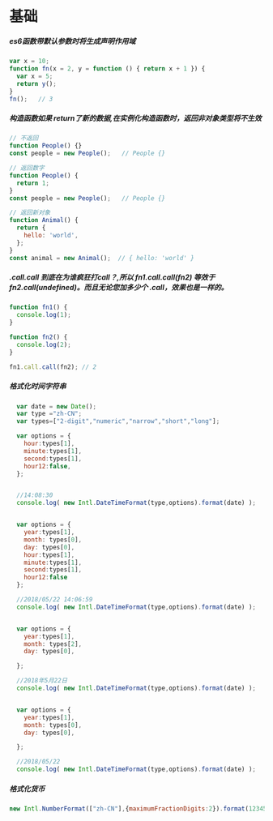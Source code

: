 
# 基础

##### es6函数带默认参数时将生成声明作用域
~~~javascript
var x = 10;
function fn(x = 2, y = function () { return x + 1 }) {
  var x = 5;
  return y();
}
fn();   // 3
~~~


##### 构造函数如果 return了新的数据,在实例化构造函数时，返回非对象类型将不生效
~~~javascript
// 不返回
function People() {}
const people = new People();   // People {}

// 返回数字
function People() {
  return 1;
}
const people = new People();   // People {}

// 返回新对象
function Animal() {
  return {
    hello: 'world',
  };
}
const animal = new Animal();  // { hello: 'world' }
~~~


##### .call.call 到底在为谁疯狂打call？,所以 fn1.call.call(fn2) 等效于 fn2.call(undefined)。而且无论您加多少个 .call，效果也是一样的。
~~~javascript
function fn1() {
  console.log(1);
}

function fn2() {
  console.log(2);
}

fn1.call.call(fn2); // 2
~~~











##### 格式化时间字符串  
~~~javascript
  var date = new Date(); 
  var type ="zh-CN";
  var types=["2-digit","numeric","narrow","short","long"];

  var options = {   
    hour:types[1],
    minute:types[1],
    second:types[1],
    hour12:false,
  };


  //14:08:30
  console.log( new Intl.DateTimeFormat(type,options).format(date) );


  var options = {   
  	year:types[1],
  	month: types[0],
    day: types[0],
    hour:types[1],
    minute:types[1],
    second:types[1],
    hour12:false
  };

  //2018/05/22 14:06:59
  console.log( new Intl.DateTimeFormat(type,options).format(date) );


  var options = {   
  	year:types[1],
  	month: types[2],
    day: types[0],

  };

  //2018年5月22日
  console.log( new Intl.DateTimeFormat(type,options).format(date) );


  var options = {   
  	year:types[1],
  	month: types[0],
    day: types[0],

  };

  //2018/05/22
  console.log( new Intl.DateTimeFormat(type,options).format(date) );

~~~

##### 格式化货币
~~~javascript
new Intl.NumberFormat(["zh-CN"],{maximumFractionDigits:2}).format(123456.1264);//"123,456.13"
~~~

